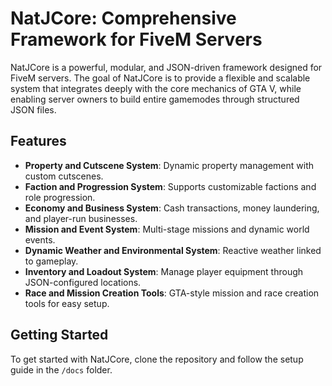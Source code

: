 # NatJCore: Comprehensive Framework for FiveM Servers

NatJCore is a powerful, modular, and JSON-driven framework designed for FiveM servers. The goal of NatJCore is to provide a flexible and scalable system that integrates deeply with the core mechanics of GTA V, while enabling server owners to build entire gamemodes through structured JSON files. 

## Features
- **Property and Cutscene System**: Dynamic property management with custom cutscenes.
- **Faction and Progression System**: Supports customizable factions and role progression.
- **Economy and Business System**: Cash transactions, money laundering, and player-run businesses.
- **Mission and Event System**: Multi-stage missions and dynamic world events.
- **Dynamic Weather and Environmental System**: Reactive weather linked to gameplay.
- **Inventory and Loadout System**: Manage player equipment through JSON-configured locations.
- **Race and Mission Creation Tools**: GTA-style mission and race creation tools for easy setup.

## Getting Started
To get started with NatJCore, clone the repository and follow the setup guide in the `/docs` folder.

